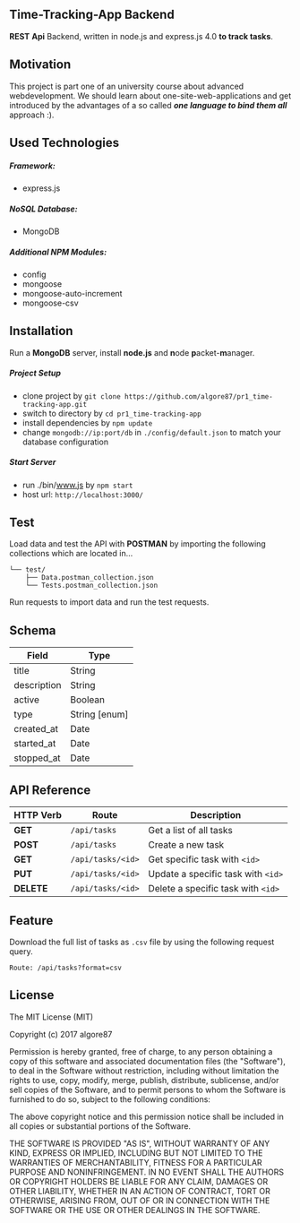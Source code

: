 ## Time-Tracking-App Backend
**REST** **Api** Backend, written in node.js and express.js 4.0 **to track tasks**.

## Motivation
This project is part one of an university course about advanced webdevelopment. 
We should learn about one-site-web-applications and get introduced by the advantages of
a so called _**one language to bind them all**_ approach :).

## Used Technologies
##### Framework:
- express.js  

##### NoSQL Database:
- MongoDB

##### Additional NPM Modules:
- config
- mongoose  
- mongoose-auto-increment  
- mongoose-csv

## Installation
Run a **MongoDB** server, install **node.js** and **n**ode **p**acket-**m**anager.
##### Project Setup
- clone project by `git clone https://github.com/algore87/pr1_time-tracking-app.git`
- switch to directory by `cd pr1_time-tracking-app`
- install dependencies by `npm update`
- change `mongodb://ip:port/db` in `./config/default.json` to match your database configuration

##### Start Server
- run ./bin/www.js by `npm start`
- host url: `http://localhost:3000/`

## Test
Load data and test the API with **POSTMAN** by importing the following collections which are located in...
```
└── test/
    ├── Data.postman_collection.json
    └── Tests.postman_collection.json
```
Run requests to import data and run the test requests.
## Schema
Field | Type
----- | ----
title | String
description | String
active | Boolean
type | String [enum]
created_at | Date
started_at | Date
stopped_at | Date

## API Reference
HTTP Verb | Route | Description
----- | ------------ | -----------
**GET** | `/api/tasks` | Get a list of all tasks
**POST** | `/api/tasks` | Create a new task
**GET** | `/api/tasks/<id>` | Get specific task with `<id>`
**PUT** | `/api/tasks/<id>` | Update a specific task with `<id>`
**DELETE** | `/api/tasks/<id>` | Delete a specific task with `<id>`
## Feature
Download the full list of tasks as `.csv` file by using the following request query.
```
Route: /api/tasks?format=csv
```
## License
The MIT License (MIT)

Copyright (c) 2017 algore87

Permission is hereby granted, free of charge, to any person obtaining a copy
of this software and associated documentation files (the "Software"), to deal
in the Software without restriction, including without limitation the rights
to use, copy, modify, merge, publish, distribute, sublicense, and/or sell
copies of the Software, and to permit persons to whom the Software is
furnished to do so, subject to the following conditions:

The above copyright notice and this permission notice shall be included in
all copies or substantial portions of the Software.

THE SOFTWARE IS PROVIDED "AS IS", WITHOUT WARRANTY OF ANY KIND, EXPRESS OR
IMPLIED, INCLUDING BUT NOT LIMITED TO THE WARRANTIES OF MERCHANTABILITY,
FITNESS FOR A PARTICULAR PURPOSE AND NONINFRINGEMENT. IN NO EVENT SHALL THE
AUTHORS OR COPYRIGHT HOLDERS BE LIABLE FOR ANY CLAIM, DAMAGES OR OTHER
LIABILITY, WHETHER IN AN ACTION OF CONTRACT, TORT OR OTHERWISE, ARISING FROM,
OUT OF OR IN CONNECTION WITH THE SOFTWARE OR THE USE OR OTHER DEALINGS IN
THE SOFTWARE.
